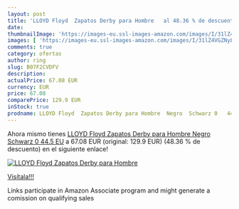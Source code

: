 ```yaml
---
layout: post
title: 'LLOYD Floyd  Zapatos Derby para Hombre   al 48.36 % de descuento'
date: 
thumbnailImage: 'https://images-eu.ssl-images-amazon.com/images/I/31lZ4VGZNyL._SL200_.jpg'
images: [ 'https://images-eu.ssl-images-amazon.com/images/I/31lZ4VGZNyL._SL200_.jpg' ]
comments: true
category: ofertas
author: ring
slug: B07F2CVDFV
description:
actualPrice: 67.08 EUR
currency: EUR
price: 67.08
comparePrice: 129.9 EUR
inStock: true
prodname: LLOYD Floyd  Zapatos Derby para Hombre  Negro  Schwarz 0   44.5 EU
---
```


Ahora mismo tienes [LLOYD Floyd  Zapatos Derby para Hombre  Negro  Schwarz 0   44.5 EU](https://www.amazon.es/dp/B07F2CVDFV/?tag=tolees-21) a 67.08 EUR (original: 129.9 EUR) (48.36 %  de descuento) en el siguiente enlace!

[![LLOYD Floyd  Zapatos Derby para Hombre  ](https://images-eu.ssl-images-amazon.com/images/I/31lZ4VGZNyL._SL200_.jpg)](https://www.amazon.es/dp/B07F2CVDFV/?tag=tolees-21)

[Visítala!!!](https://www.amazon.es/dp/B07F2CVDFV/?tag=tolees-21)

Links participate in Amazon Associate program and might generate a comission on qualifying sales
